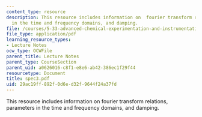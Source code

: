 ```yaml
---
content_type: resource
description: This resource includes information on  fourier transform relations, parameters
  in the time and frequency domains, and damping.
file: /courses/5-33-advanced-chemical-experimentation-and-instrumentation-fall-2007/29ac19ff892f0d6ed32f9644f24a37fd_spec3.pdf
file_type: application/pdf
learning_resource_types:
- Lecture Notes
ocw_type: OCWFile
parent_title: Lecture Notes
parent_type: CourseSection
parent_uid: a0626016-c8f1-e8e6-ab42-386ec1f29f44
resourcetype: Document
title: spec3.pdf
uid: 29ac19ff-892f-0d6e-d32f-9644f24a37fd
---
```

This resource includes information on  fourier transform relations, parameters in the time and frequency domains, and damping.


